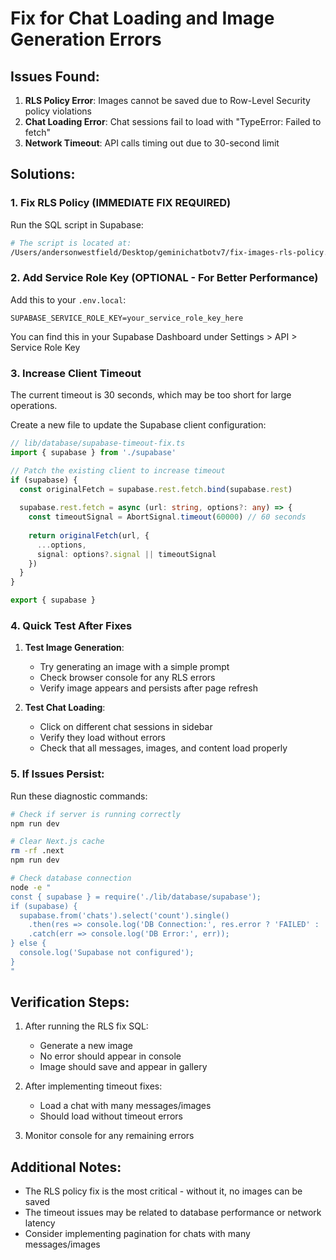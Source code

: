 # Fix for Chat Loading and Image Generation Errors

## Issues Found:
1. **RLS Policy Error**: Images cannot be saved due to Row-Level Security policy violations
2. **Chat Loading Error**: Chat sessions fail to load with "TypeError: Failed to fetch"
3. **Network Timeout**: API calls timing out due to 30-second limit

## Solutions:

### 1. Fix RLS Policy (IMMEDIATE FIX REQUIRED)
Run the SQL script in Supabase:
```bash
# The script is located at:
/Users/andersonwestfield/Desktop/geminichatbotv7/fix-images-rls-policy.sql
```

### 2. Add Service Role Key (OPTIONAL - For Better Performance)
Add this to your `.env.local`:
```env
SUPABASE_SERVICE_ROLE_KEY=your_service_role_key_here
```

You can find this in your Supabase Dashboard under Settings > API > Service Role Key

### 3. Increase Client Timeout
The current timeout is 30 seconds, which may be too short for large operations.

Create a new file to update the Supabase client configuration:

```typescript
// lib/database/supabase-timeout-fix.ts
import { supabase } from './supabase'

// Patch the existing client to increase timeout
if (supabase) {
  const originalFetch = supabase.rest.fetch.bind(supabase.rest)
  
  supabase.rest.fetch = async (url: string, options?: any) => {
    const timeoutSignal = AbortSignal.timeout(60000) // 60 seconds
    
    return originalFetch(url, {
      ...options,
      signal: options?.signal || timeoutSignal
    })
  }
}

export { supabase }
```

### 4. Quick Test After Fixes

1. **Test Image Generation**:
   - Try generating an image with a simple prompt
   - Check browser console for any RLS errors
   - Verify image appears and persists after page refresh

2. **Test Chat Loading**:
   - Click on different chat sessions in sidebar
   - Verify they load without errors
   - Check that all messages, images, and content load properly

### 5. If Issues Persist:

Run these diagnostic commands:

```bash
# Check if server is running correctly
npm run dev

# Clear Next.js cache
rm -rf .next
npm run dev

# Check database connection
node -e "
const { supabase } = require('./lib/database/supabase');
if (supabase) {
  supabase.from('chats').select('count').single()
    .then(res => console.log('DB Connection:', res.error ? 'FAILED' : 'SUCCESS'))
    .catch(err => console.log('DB Error:', err));
} else {
  console.log('Supabase not configured');
}
"
```

## Verification Steps:

1. After running the RLS fix SQL:
   - Generate a new image
   - No error should appear in console
   - Image should save and appear in gallery

2. After implementing timeout fixes:
   - Load a chat with many messages/images
   - Should load without timeout errors

3. Monitor console for any remaining errors

## Additional Notes:

- The RLS policy fix is the most critical - without it, no images can be saved
- The timeout issues may be related to database performance or network latency
- Consider implementing pagination for chats with many messages/images
